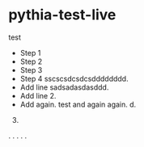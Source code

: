 # pythia-test-live
test
- Step 1
- Step 2
- Step 3
- Step 4 sscscsdcsdcsdddddddd.
- Add line sadsadasdasddd.
- Add line 2.
- Add again.
test and again again.
d.
3.
.
.
.
.
.
